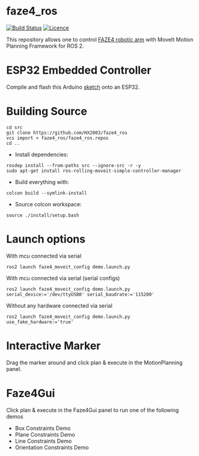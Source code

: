 # faze4_ros

[![Build Status](https://github.com/HX2003/faze4_ros/actions/workflows/rolling-semi-binary-build.yml/badge.svg?branch=main)](https://github.com/HX2003/faze4_ros/actions/workflows/rolling-semi-binary-build.yml?branch=main)
[![Licence](https://img.shields.io/badge/License-Apache%202.0-blue.svg)](https://opensource.org/licenses/Apache-2.0)

This repository allows one to control [FAZE4 robotic arm](https://github.com/PCrnjak/Faze4-Robotic-arm) with MoveIt Motion Planning Framework for ROS 2.

# ESP32 Embedded Controller

Compile and flash this Arduino [sketch](https://github.com/HX2003/faze4_ros/blob/main/faze4_embedded_controller/ESP32Faze4Controller/ESP32Faze4Controller.ino) onto an ESP32.

# Building Source
```
cd src
git clone https://github.com/HX2003/faze4_ros
vcs import < faze4_ros/faze4_ros.repos
cd ..
```

* Install dependencies:
```
rosdep install --from-paths src --ignore-src -r -y
sudo apt-get install ros-rolling-moveit-simple-controller-manager
```

* Build everything with:
```
colcon build --symlink-install
```

* Source colcon workspace:
 ```
source ./install/setup.bash
 ```

# Launch options
With mcu connected via serial
 ```
ros2 launch faze4_moveit_config demo.launch.py
 ```
 With mcu connected via serial (serial configs)
 ```
ros2 launch faze4_moveit_config demo.launch.py serial_device:='/dev/ttyUSB0' serial_baudrate:='115200'
 ```
Without any hardware connected via serial
 ```
ros2 launch faze4_moveit_config demo.launch.py use_fake_hardware:='true'
 ```

# Interactive Marker
Drag the marker around and click plan & execute in the MotionPlanning panel.

# Faze4Gui
Click plan & execute in the Faze4Gui panel to run one of the following demos
- Box Constraints Demo
- Plane Constraints Demo
- Line Constraints Demo
- Orientation Constraints Demo
